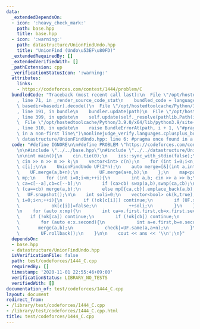 ```yaml
---
data:
  _extendedDependsOn:
  - icon: ':heavy_check_mark:'
    path: base.hpp
    title: base.hpp
  - icon: ':warning:'
    path: datastructure/UnionFindUndo.hpp
    title: "UnionFind (Undo\u53EF\u80FD)"
  _extendedRequiredBy: []
  _extendedVerifiedWith: []
  _pathExtension: cpp
  _verificationStatusIcon: ':warning:'
  attributes:
    links:
    - https://codeforces.com/contest/1444/problem/C
  bundledCode: "Traceback (most recent call last):\n  File \"/opt/hostedtoolcache/Python/3.9.0/x64/lib/python3.9/site-packages/onlinejudge_verify/documentation/build.py\"\
    , line 71, in _render_source_code_stat\n    bundled_code = language.bundle(stat.path,\
    \ basedir=basedir).decode()\n  File \"/opt/hostedtoolcache/Python/3.9.0/x64/lib/python3.9/site-packages/onlinejudge_verify/languages/cplusplus.py\"\
    , line 191, in bundle\n    bundler.update(path)\n  File \"/opt/hostedtoolcache/Python/3.9.0/x64/lib/python3.9/site-packages/onlinejudge_verify/languages/cplusplus_bundle.py\"\
    , line 399, in update\n    self.update(self._resolve(pathlib.Path(included), included_from=path))\n\
    \  File \"/opt/hostedtoolcache/Python/3.9.0/x64/lib/python3.9/site-packages/onlinejudge_verify/languages/cplusplus_bundle.py\"\
    , line 310, in update\n    raise BundleErrorAt(path, i + 1, \"#pragma once found\
    \ in a non-first line\")\nonlinejudge_verify.languages.cplusplus_bundle.BundleErrorAt:\
    \ datastructure/UnionFindUndo.hpp: line 6: #pragma once found in a non-first line\n"
  code: "#define IGNORE\n\n#define PROBLEM \"https://codeforces.com/contest/1444/problem/C\"\
    \n\n#include \"../../base.hpp\"\n#include \"../../datastructure/UnionFindUndo.hpp\"\
    \n\nint main(){\n    cin.tie(0);\n    ios::sync_with_stdio(false);\n    int n,m,k;\
    \ cin >> n >> m >> k;\n    vector<int> c(n);\n    for (int i=0;i<n;++i) cin >>\
    \ c[i];\n\n    UnionFindUndo UF(2*n);\n    auto merge=[&](int a,int b){\n    \
    \    UF.merge(a,b+n);\n        UF.merge(a+n,b);\n    };\n    map<pair<int,int>,vector<pair<int,int>>>\
    \ mp;\n    for (int i=0;i<m;++i){\n        int a,b; cin >> a >> b;\n        int\
    \ ca=c[--a],cb=c[--b];\n        if (ca>cb) swap(a,b),swap(ca,cb);\n        if\
    \ (ca==cb) merge(a,b);\n        else mp[{ca,cb}].emplace_back(a,b);\n    }\n \
    \   UF.snapshot();\n\n    int soli=0;\n    vector<bool> ok(k,true);\n    for (int\
    \ i=0;i<n;++i){\n        if (!ok[c[i]]) continue;\n        if (UF.same(i,i+n)){\n\
    \            ok[c[i]]=false;\n            ++soli;\n        }\n    }\n    ll ans=(ll)k*(k-1)/2-(ll)(k-soli+k-1)*soli/2;\n\
    \n    for (auto x:mp){\n        int ca=x.first.first,cb=x.first.second;\n    \
    \    if (!ok[ca]) continue;\n        if (!ok[cb]) continue;\n        int check=0;\n\
    \        for (auto e:x.second){\n            int a=e.first,b=e.second;\n     \
    \       merge(a,b);\n            check|=UF.same(a,a+n);\n        }\n        ans-=check;\n\
    \        UF.rollback();\n    }\n\n    cout << ans << '\\n';\n}"
  dependsOn:
  - base.hpp
  - datastructure/UnionFindUndo.hpp
  isVerificationFile: false
  path: test/codeforces/1444_C.cpp
  requiredBy: []
  timestamp: '2020-11-01 22:55:46+09:00'
  verificationStatus: LIBRARY_NO_TESTS
  verifiedWith: []
documentation_of: test/codeforces/1444_C.cpp
layout: document
redirect_from:
- /library/test/codeforces/1444_C.cpp
- /library/test/codeforces/1444_C.cpp.html
title: test/codeforces/1444_C.cpp
---
```

